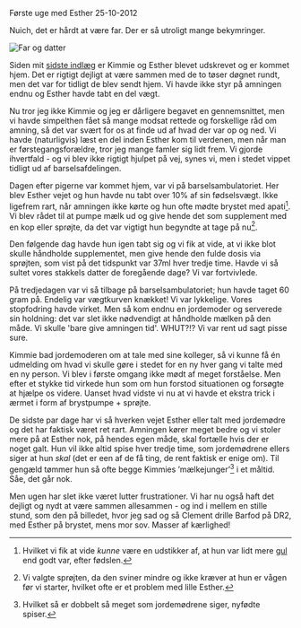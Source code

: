 F&oslash;rste uge med Esther
25-10-2012


Nuich, det er hårdt at være far. Der er så utroligt mange bekymringer.

![Far og datter](https://log.logiskhave.dk/static/20121026_far_og_esther.jpeg)

Siden mit [sidste indlæg][fodselsdag] er Kimmie og Esther blevet udskrevet og er kommet hjem. Det er rigtigt dejligt at være sammen med de to tøser døgnet rundt, men det var for tidligt de blev sendt hjem. Vi havde ikke styr på amningen endnu og Esther havde tabt en del vægt.<!-- more -->

Nu tror jeg ikke Kimmie og jeg er dårligere begavet en gennemsnittet, men vi havde simpelthen fået så mange modsat rettede og forskellige råd om amning, så det var svært for os at finde ud af hvad der var op og ned. Vi havde (naturligvis) læst en del inden Esther kom til verdenen, men når man er førstegangsforældre, tror jeg mange famler sig lidt frem. Vi gjorde ihvertfald - og vi blev ikke rigtigt hjulpet på vej, synes vi, men i stedet vippet tidligt ud af barselsafdelingen.

Dagen efter pigerne var kommet hjem, var vi på barselsambulatoriet. Her blev Esther vejet og hun havde nu tabt over 10% af sin fødselsvægt. Ikke ligefrem rart, når amningen ikke kørte og hun ofte mødte brystet med apati[^3]. Vi blev rådet til at pumpe mælk ud og give hende det som supplement med en kop eller sprøjte, da det var vigtigt hun begyndte at tage på nu[^1].

Den følgende dag havde hun igen tabt sig og vi fik at vide, at vi ikke blot skulle håndholde supplementet, men give hende den fulde dosis via sprøjten, som vist på det tidspunkt var 37ml hver tredje time. Havde vi så sultet vores stakkels datter de foregående dage? Vi var fortvivlede.

På tredjedagen var vi så tilbage på barselsambulatoriet; hun havde taget 60 gram på. Endelig var vægtkurven knækket! Vi var lykkelige. Vores stopfodring havde virket. Men så kom endnu en jordemoder og serverede sin holdning: det var slet ikke nødvendigt at håndholde mælken på den måde. Vi skulle 'bare give amningen tid'. WHUT?!? Vi var rent ud sagt pisse sure.

Kimmie bad jordemoderen om at tale med sine kolleger, så vi kunne få én udmelding om hvad vi skulle gøre i stedet for en ny hver gang vi talte med en ny person. Vi blev i første omgang ikke mødt af meget forståelse. Men efter et stykke tid virkede hun som om hun forstod situationen og forsøgte at hjælpe os videre. Uanset hvad vidste vi nu at vi havde et ekstra trick i ærmet i form af brystpumpe + sprøjte.

De sidste par dage har vi så hverken vejet Esther eller talt med jordemødre og det har faktisk været ret rart. Amningen kører meget bedre og vi stoler mere på at Esther nok, på hendes egen måde, skal fortælle hvis der er noget galt. Hun vil ikke altid spise hver tredje time, som jordemødrene ellers siger at hun *skal* (det er een af de få ting, de rent faktisk er enige om). Til gengæld tømmer hun så ofte begge Kimmies ’mælkejunger’[^2] i et måltid. Såe, det går nok.

Men ugen har slet ikke været lutter frustrationer. Vi har nu også haft det dejligt og nydt at være sammen allesammen - og ind i mellem en stille stund, som den på billedet, hvor jeg sad og så Clement drille Barfod på DR2, med Esther på brystet, mens mor sov. Masser af kærlighed!

[fodselsdag]: /2012/foedselsdag.html
[^3]: Hvilket vi fik at vide *kunne* være en udstikker af, at hun var lidt mere [gul](http://www.sundhedsplejersken.dk/Find-svar/Find-alle-svar-demo/Born/Gulsot/) end godt var, efter fødslen.
[^1]: Vi valgte sprøjten, da den sviner mindre og ikke kræver at hun er vågen før vi starter, hvilket ofte er et problem med lille Esther.
[^2]: Hvilket så er dobbelt så meget som jordemødrene siger, nyfødte spiser.   
